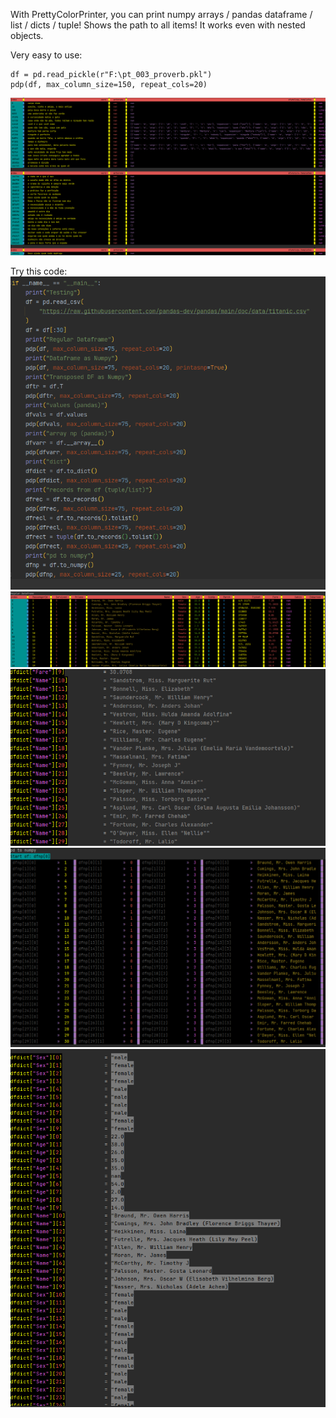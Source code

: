 With PrettyColorPrinter, you can print numpy arrays / pandas dataframe / list / dicts / tuple! Shows the path to all items! It works even with nested objects.

Very easy to use:

    df = pd.read_pickle(r"F:\pt_003_proverb.pkl")
    pdp(df, max_column_size=150, repeat_cols=20)
    
    
<img src="screenshot.png"/>

Try this code:
<img src="a1.png"/>
<img src="a2.png"/>
<img src="a3.png"/>
<img src="a4.png"/>
<img src="a5.png"/>

